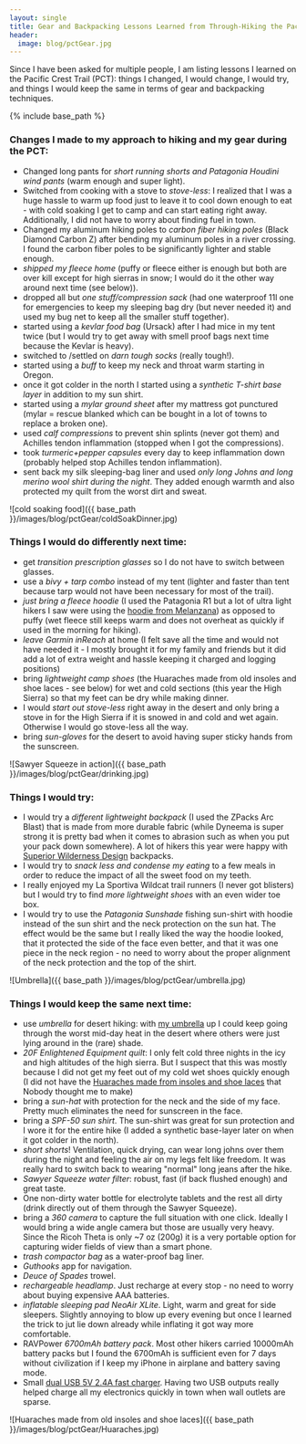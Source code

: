 ```yaml
---
layout: single
title: Gear and Backpacking Lessons Learned from Through-Hiking the Pacific Crest Trail 
header:
  image: blog/pctGear.jpg
---
```

Since I have been asked for multiple people, I am listing lessons I
learned on the Pacific Crest Trail (PCT): things I
changed, I would change, I would try, and things I would keep the same
in terms of gear and backpacking techniques.

{% include base_path %}

### Changes I made to my approach to hiking and my gear during the PCT:

* Changed long pants for *short running shorts and Patagonia Houdini wind pants*
  (warm enough and super light).
* Switched from cooking with a stove to *stove-less*: I realized that I was a huge hassle
  to warm up food just to leave it to cool down enough to eat - with
  cold soaking I get to camp and can start eating right away.
  Additionally, I did not have to worry about finding fuel in town.
* Changed my aluminum hiking poles to *carbon fiber hiking poles* (Black
  Diamond Carbon Z) after bending my aluminum poles in a river
  crossing. I found the carbon fiber poles to be significantly lighter
  and stable enough.
* *shipped my fleece home* (puffy or fleece either is enough but both are
  over kill except for high sierras in snow; I would do it the other
  way around next time (see below)).
* dropped all but *one stuff/compression sack* (had one waterproof 11l
  one for emergencies to keep my sleeping bag dry (but never needed it)
  and used my bug net to keep all the smaller stuff together).
* started using a *kevlar food bag* (Ursack) after I had mice in my tent twice
  (but I would try to get away with smell proof bags next time because
  the Kevlar is heavy).
* switched to /settled on *darn tough socks* (really tough!).
* started using a *buff* to keep my neck and throat warm starting in Oregon.
* once it got colder in the north I started using a *synthetic T-shirt
  base layer* in addition to my sun shirt.
* started using a *mylar ground sheet* after my mattress got punctured
  (mylar = rescue blanked which can be bought in a lot of towns to
  replace a broken one).
* used *calf compressions* to prevent shin splints (never got them) and
  Achilles tendon inflammation (stopped when I got the compressions).
* took *turmeric+pepper capsules* every day to keep inflammation down
  (probably helped stop Achilles tendon inflammation).
* sent back my silk sleeping-bag liner and used *only long Johns and long
  merino wool shirt during the night*. They added enough warmth and also
  protected my quilt from the worst dirt and sweat.

![cold soaking food]({{ base_path }}/images/blog/pctGear/coldSoakDinner.jpg)

### Things I would do differently next time:

* get *transition prescription glasses* so I do not have to switch between glasses.
* use a *bivy + tarp combo* instead of my tent (lighter and faster than
  tent because tarp would not have been necessary for most of the
  trail).
* *just bring a fleece hoodie* (I used the Patagonia R1 but a lot of
  ultra light hikers I saw were using the [hoodie from
  Melanzana](http://melanzana.com/catalog/product_info.php/cPath/22/products_id/34?osCsid=b9d8ca4dbe3c2bdda9a168afbfa2d4b7)) as
  opposed to puffy (wet fleece still keeps warm and does not overheat
  as quickly if used in the morning for hiking).
* *leave Garmin inReach* at home (I felt save all the time and would
  not have needed it - I mostly brought it for my family and friends
  but it did add a lot of extra weight and hassle keeping it charged
  and logging positions) 
* bring *lightweight camp shoes* (the Huaraches made from old insoles and
  shoe laces - see below) for wet and cold sections (this year the High
  Sierra) so that my feet can be dry while making dinner.
* I would *start out stove-less* right away in the desert and only bring
  a stove in for the High Sierra if it is snowed in and cold and wet
  again. Otherwise I would go stove-less all the way.
* bring *sun-gloves* for the desert to avoid having super sticky hands
  from the sunscreen.

![Sawyer Squeeze in action]({{ base_path }}/images/blog/pctGear/drinking.jpg)

### Things I would try:

* I would try a *different lightweight backpack* (I used the ZPacks Arc
  Blast) that is made from more
  durable fabric (while Dyneema is super strong it is pretty bad when
  it comes to abrasion such as when you put your pack down somewhere).
  A lot of hikers this year were happy with [Superior Wilderness
  Design](https://www.swdbackpacks.com/backpacks) backpacks.
* I would try to *snack less and condense my eating* to a few meals in
  order to reduce the impact of all the sweet food on my teeth.
* I really enjoyed my La Sportiva Wildcat trail runners (I never got
  blisters) but I would try to find *more lightweight shoes* with an even
  wider toe box.
* I would try to use the *Patagonia Sunshade* fishing sun-shirt with hoodie instead
  of the sun shirt and the neck protection on the sun hat. The effect
  would be the same but I really liked the way the hoodie looked,
  that it protected the side of the face even better, and that it was
  one piece in the neck region - no need to worry about the proper
  alignment of the neck protection and the top of the shirt.

![Umbrella]({{ base_path }}/images/blog/pctGear/umbrella.jpg)

### Things I would keep the same next time:

* use *umbrella* for desert hiking: with [my
  umbrella](https://www.amazon.com/gp/product/B001OPO7L8/ref=oh_aui_detailpage_o04_s00?ie=UTF8&psc=1) up I could keep
  going through the worst mid-day heat in the desert where others were
  just lying around in the (rare) shade.
* *20F Enlightened Equipment quilt*: I only felt cold three nights in the
  icy and high altitudes of the high sierra. But I suspect that this
  was mostly because I did not get my feet out of my cold wet shoes
  quickly enough (I did not have the [Huaraches made from insoles and
  shoe
  laces](https://steemit.com/running/@qezzit/making-your-own-running-huaraches-part-2)
  that Nobody thought me to make)
* bring a *sun-hat* with protection for the neck and the side of my face.
  Pretty much eliminates the need for sunscreen in the face.
* bring a *SPF-50 sun shirt*. The sun-shirt was great for sun protection
  and I wore it for the entire hike (I added a synthetic base-layer
  later on when it got colder in the north).
* *short shorts*! Ventilation, quick drying, can wear long johns over them
  during the night and feeling the air on my legs felt like
  freedom. It was really hard to switch back to wearing "normal" long
  jeans after the hike.
* *Sawyer Squeeze water filter*: robust, fast (if back flushed enough)
  and great taste.
* One non-dirty water bottle for electrolyte tablets and the rest all
  dirty (drink directly out of them through the Sawyer Squeeze).
* bring a *360 camera* to capture the full situation with one click.
  Ideally I would bring a wide angle camera but those are usually very
  heavy. Since the Ricoh Theta is only ~7 oz (200g) it is a very
  portable option for capturing wider fields of view than a smart phone.
* *trash compactor bag* as a water-proof bag liner.
* *Guthooks* app for navigation.
* *Deuce of Spades* trowel.
* *rechargeable headlamp*. Just recharge at every stop - no need to worry
  about buying expensive AAA batteries.
* *inflatable sleeping pad NeoAir XLite*. Light, warm and great for side sleepers.
  Slightly annoying to blow up every evening but once I learned the
  trick to jut lie down already while inflating it got way more
  comfortable.
* RAVPower *6700mAh battery pack*. Most other hikers carried 10000mAh
  battery packs but I found the 6700mAh is sufficient even for 7 days
  without civilization if I keep my iPhone in airplane and battery
  saving mode.
* Small [dual USB 5V 2.4A fast
  charger](https://www.amazon.com/gp/product/B01NBW1NJO/ref=oh_aui_detailpage_o01_s00?ie=UTF8&psc=1).
  Having two USB outputs really helped charge all my electronics
  quickly in town when wall outlets are sparse. 

![Huaraches made from old insoles and shoe laces]({{ base_path }}/images/blog/pctGear/Huaraches.jpg)







